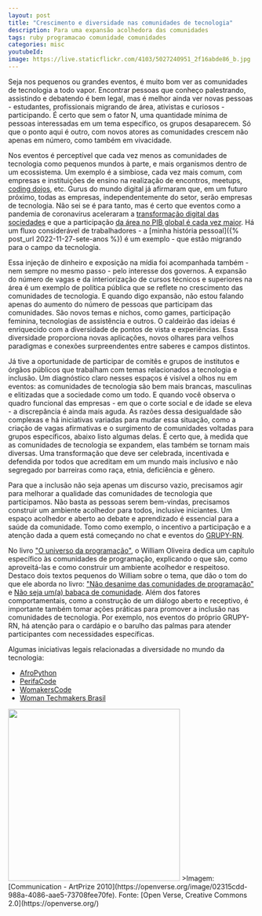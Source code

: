 ```yaml
---
layout: post
title: "Crescimento e diversidade nas comunidades de tecnologia"
description: Para uma expansão acolhedora das comunidades
tags: ruby programacao comunidade comunidades
categories: misc
youtubeId:
image: https://live.staticflickr.com/4103/5027240951_2f16abde86_b.jpg
---
```


Seja nos pequenos ou grandes eventos, é muito bom ver as comunidades de tecnologia a todo vapor. Encontrar  pessoas que conheço palestrando, assistindo e debatendo é bem legal, mas é melhor ainda ver novas pessoas - estudantes, profissionais migrando de área, ativistas e curiosos - participando. É certo que sem o fator N, uma quantidade mínima de pessoas interessadas em um tema específico, os grupos desaparecem. Só que o ponto aqui é outro, com novos atores as comunidades crescem não apenas em número, como também em vivacidade.

Nos eventos é perceptível que cada vez menos as comunidades de tecnologia como pequenos mundos à parte, e mais organismos dentro de um ecossistema. Um exemplo é a simbiose, cada vez mais comum, com empresas e instituições de ensino na realização de encontros, meetups, [coding dojos](https://www.devmedia.com.br/o-que-e-o-coding-dojo/30517), etc. Gurus do mundo digital já afirmaram que, em um futuro próximo, todas as empresas, independentemente do setor, serão empresas de tecnologia. Não sei se é para tanto, mas é certo que eventos como a pandemia de coronavírus aceleraram a [transformação digital das sociedades](https://www.gov.br/mcti/pt-br/acompanhe-o-mcti/transformacaodigital) e que a participação [da área no PIB global é cada vez maior](https://news.un.org/pt/story/2021/02/1742692). Há um fluxo considerável de trabalhadores - a [minha história pessoal]({% post_url 2022-11-27-sete-anos %}) é um exemplo - que estão migrando para o campo da tecnologia.

Essa injeção de dinheiro e exposição na mídia foi acompanhada também - nem sempre no mesmo passo - pelo interesse dos governos. A expansão do número de vagas e da interiorização de cursos técnicos e superiores na área é um exemplo de política pública que se reflete no crescimento das comunidades de tecnologia. E quando digo expansão, não estou falando apenas do aumento do número de pessoas que participam das comunidades. São novos temas e nichos, como games, participação feminina, tecnologias de assistência e outros. O caldeirão das ideias é enriquecido com a diversidade de pontos de vista e experiências. Essa diversidade proporciona novas aplicações, novos olhares para velhos paradigmas e conexões surpreendentes entre saberes e campos distintos.

Já tive a oportunidade de participar de comitês e grupos de institutos e órgãos públicos que trabalham com temas relacionados a tecnologia e inclusão. Um diagnóstico claro nesses espaços é visível a olhos nu em eventos: as comunidades de tecnologia são bem mais brancas, masculinas e elitizadas que a sociedade como um todo. E quando você observa o quadro funcional das empresas - em que o corte social e de idade se eleva - a discrepância é ainda mais aguda. As razões dessa desigualdade são complexas e há iniciativas variadas para mudar essa situação, como a criação de vagas afirmativas e o surgimento de comunidades voltadas para grupos específicos, abaixo listo algumas delas. É certo que, à medida que as comunidades de tecnologia se expandem, elas também se tornam mais diversas. Uma transformação que deve ser celebrada, incentivada e defendida por todos que acreditam em um mundo mais inclusivo e não segregado por barreiras como raça, etnia, deficiência e gênero.

Para que a inclusão não seja apenas um discurso vazio, precisamos agir para melhorar a qualidade das comunidades de tecnologia que participamos. Não basta as pessoas serem bem-vindas, precisamos construir um ambiente acolhedor para todos, inclusive iniciantes. Um espaço acolhedor e aberto ao debate e aprendizado é essencial para a saúde da comunidade. Tomo como exemplo, o incentivo a participação e a atenção dada a quem está começando no chat e eventos do [GRUPY-RN](https://blog.grupyrn.org/).

 No livro ["O universo da programação"](https://www.casadocodigo.com.br/products/livro-universo-programacao), o William Oliveira dedica um capítulo específico às comunidades de programação, explicando o que são, como aproveitá-las e como construir um ambiente acolhedor e respeitoso. Destaco dois textos pequenos do William sobre o tema, que dão o tom do que ele aborda no livro: ["Não desanime das comunidades de programação"](https://woliveiras.com.br/posts/nao-desanime-comunidades-programacao/) e [Não seja um(a) babaca de comunidade](https://woliveiras.com.br/posts/n%C3%A3o-seja-um-a-babaca-de-comunidade/). Além dos fatores comportamentais, como a construção de um diálogo aberto e receptivo, é importante também tomar ações práticas para promover a inclusão nas comunidades de tecnologia. Por exemplo, nos eventos do próprio GRUPY-RN, há atenção para o cardápio e o barulho das palmas para atender participantes com necessidades específicas.

Algumas iniciativas legais relacionadas a diversidade no mundo da tecnologia:
- [AfroPython](https://afropython.org/)
- [PerifaCode](https://perifacode.com/)
- [WomakersCode](https://womakerscode.org/)
- [Woman Techmakers Brasil](https://gxgbrasil.github.io/wtmbr/)

<img src="https://live.staticflickr.com/4103/5027240951_2f16abde86_b.jpg" width="350">
>Imagem: [Communication - ArtPrize 2010](https://openverse.org/image/02315cdd-988a-4086-aae5-73708fee70fe). Fonte: [Open Verse, Creative Commons 2.0](https://openverse.org/)
